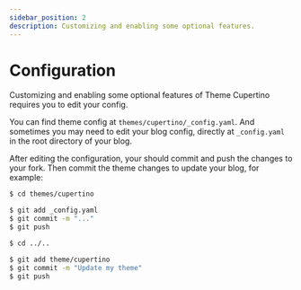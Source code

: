 ```yaml
---
sidebar_position: 2
description: Customizing and enabling some optional features.
---
```


# Configuration

Customizing and enabling some optional features of Theme Cupertino requires you to edit your config.

You can find theme config at `themes/cupertino/_config.yaml`. And sometimes you may need to edit your blog config, directly at `_config.yaml` in the root directory of your blog.

After editing the configuration, your should commit and push the changes to your fork. Then commit the theme changes to update your blog, for example:

```bash 
$ cd themes/cupertino

$ git add _config.yaml
$ git commit -m "..."
$ git push

$ cd ../..

$ git add theme/cupertino
$ git commit -m "Update my theme"
$ git push
```

